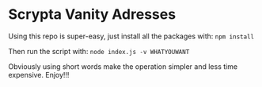 # Scrypta Vanity Adresses

Using this repo is super-easy, just install all the packages with:
```npm install```

Then run the script with:
```node index.js -v WHATYOUWANT```

Obviously using short words make the operation simpler and less time expensive.
Enjoy!!!